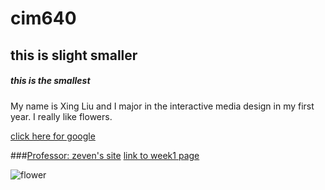 # cim640
## this is slight smaller

##### this is the smallest
My name is Xing Liu and I major in the interactive media design in my first year.
I really like flowers.

[click here for google](http://www.google.com)

###[Professor: zeven's site](http://www.zevenrodriguez.com)
[link to week1 page](https://github.com/cathrinexing/CIM-640/tree/master/week1)

![flower](https://b-ssl.duitang.com/uploads/item/201503/21/20150321103044_FinJh.jpeg)